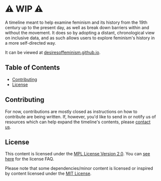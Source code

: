 # ⚠ WIP ⚠ <!-- omit in toc -->

A timeline meant to help examine feminism and its history from the 19th century up to the present day, as well as break down barriers within and without the movement. It does so by adopting a distant, chronological view on inclusive data, and as such allows users to explore feminism's history in a more self-directed way.

It can be viewed at [desiresoffeminism.github.io](https://desiresoffeminism.github.io/).

## Table of Contents <!-- omit in toc -->

- [Contributing](#contributing)
- [License](#license)

## Contributing

For now, contributions are mostly closed as instructions on how to contribute are being written. If, however, you'd like to send in or notify us of resources which can help expand the timeline's contents, please [contact us](mailto:dof.contact@elrimer.com).

## License

This content is licensed under the [MPL License Version 2.0](https://www.mozilla.org/en-US/MPL/2.0/). You can [see here](https://www.mozilla.org/en-US/MPL/2.0/FAQ/) for the license FAQ.

Please note that some dependencies/minor content is licensed or inspired by content licensed under the [MIT License](https://opensource.org/licenses/MIT).

